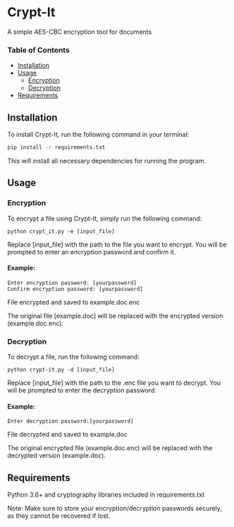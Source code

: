 # Crypt-It


A simple AES-CBC encryption tool for documents

### Table of Contents

* [Installation](#installation)
* [Usage](#usage)
	+ [Encryption](#encryption)
	+ [Decryption](#decryption)
* [Requirements](#requirements)

## Installation

To install Crypt-It, run the following command in your terminal:

```bash
pip install -r requirements.txt
```
This will install all necessary dependencies for running the program.


##  Usage
###  Encryption
To encrypt a file using Crypt-It, simply run the following command:

```python crypt_it.py -e [input_file]```

Replace [input_file] with the path to the file you want to encrypt. You will be prompted to enter an encryption password and confirm it.

####  Example:

```$ python crypt-it.py -e [yourfile].doc
Enter encryption password: [yourpassword]
Confirm encryption password: [yourpassword]
```

File encrypted and saved to example.doc.enc

The original file [example.doc] will be replaced with the encrypted version (example.doc.enc).

###  Decryption
To decrypt a file, run the following command:

```python crypt-it.py -d [input_file]```


Replace [input_file] with the path to the .enc file you want to decrypt. You will be prompted to enter the decryption password.

####    Example:

```$ python crypt_it.py -d example.doc.enc
Enter decryption password:[yourpassword]
```

File decrypted and saved to example.doc

The original encrypted file (example.doc.enc) will be replaced with the decrypted version (example.doc).

##  Requirements
Python 3.6+
 and cryptography libraries included in requirements.txt

Note: Make sure to store your encryption/decryption passwords securely, as they cannot be recovered if lost.
